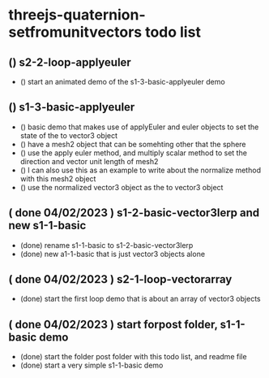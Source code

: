 # threejs-quaternion-setfromunitvectors todo list

## () s2-2-loop-applyeuler
* () start an animated demo of the s1-3-basic-applyeuler demo

## () s1-3-basic-applyeuler
* () basic demo that makes use of applyEuler and euler objects to set the state of the to vector3 object
* () have a mesh2 object that can be somehting other that the sphere
* () use the apply euler method, and multiply scalar method to set the direction and vector unit length of mesh2
* () I can also use this as an example to write about the normalize method with this mesh2 object
* () use the normalized vector3 object as the to vector3 object

## ( done 04/02/2023 ) s1-2-basic-vector3lerp and new s1-1-basic
* (done) rename s1-1-basic to s1-2-basic-vector3lerp
* (done) new a1-1-basic that is just vector3 objects alone

## ( done 04/02/2023 ) s2-1-loop-vectorarray
* (done) start the first loop demo that is about an array of vector3 objects

## ( done 04/02/2023 ) start forpost folder, s1-1-basic demo
* (done) start the folder post folder with this todo list, and readme file
* (done) start a very simple s1-1-basic demo
